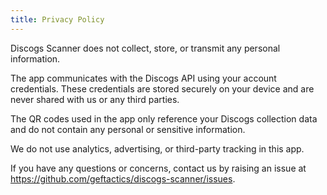 ```yaml
---
title: Privacy Policy
---
```

Discogs Scanner does not collect, store, or transmit any personal information.

The app communicates with the Discogs API using your account credentials. These credentials are stored securely on your device and are never shared with us or any third parties.

The QR codes used in the app only reference your Discogs collection data and do not contain any personal or sensitive information.

We do not use analytics, advertising, or third-party tracking in this app.

If you have any questions or concerns, contact us by raising an issue at https://github.com/geftactics/discogs-scanner/issues.

